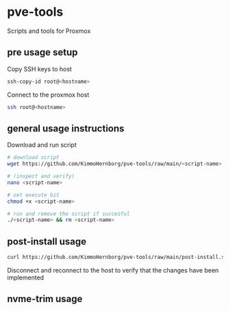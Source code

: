 # pve-tools
Scripts and tools for Proxmox 

## pre usage setup
Copy SSH keys to host
```bash
ssh-copy-id root@<hostname>
```

Connect to the proxmox host
```bash
ssh root@<hostname>
```

## general usage instructions
Download and run script
```bash
# download script
wget https://github.com/KimmoHernborg/pve-tools/raw/main/<script-name>

# (inspect and verify) 
nano <script-name>

# set execute bit
chmod +x <script-name>

# run and remove the script if succesful
./<script-name> && rm <script-name>
```

## post-install usage
```bash
curl https://github.com/KimmoHernborg/pve-tools/raw/main/post-install.sh | bash
```
Disconnect and reconnect to the host to verify that the changes have been implemented


## nvme-trim usage
